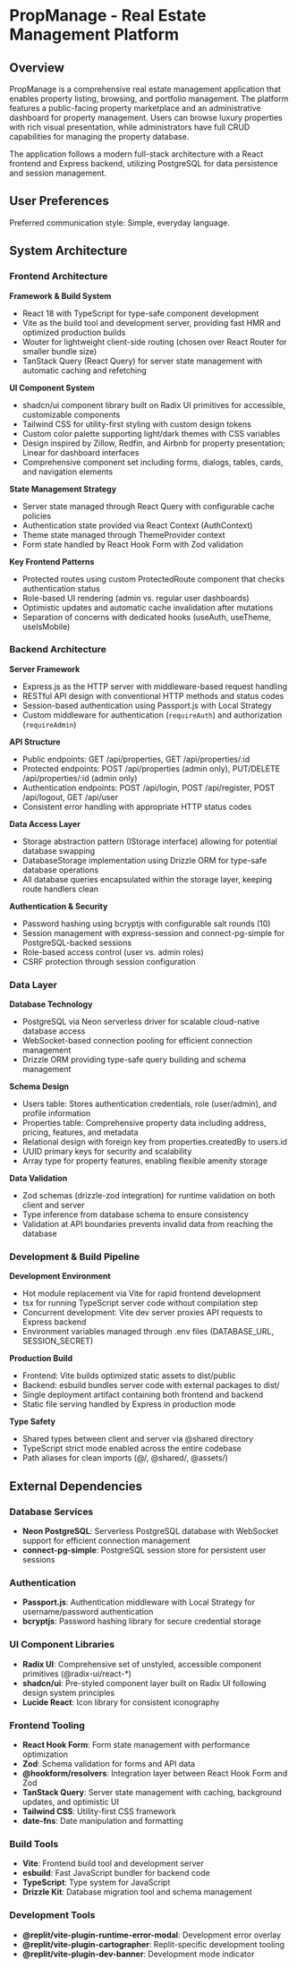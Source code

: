 # PropManage - Real Estate Management Platform

## Overview

PropManage is a comprehensive real estate management application that enables property listing, browsing, and portfolio management. The platform features a public-facing property marketplace and an administrative dashboard for property management. Users can browse luxury properties with rich visual presentation, while administrators have full CRUD capabilities for managing the property database.

The application follows a modern full-stack architecture with a React frontend and Express backend, utilizing PostgreSQL for data persistence and session management.

## User Preferences

Preferred communication style: Simple, everyday language.

## System Architecture

### Frontend Architecture

**Framework & Build System**
- React 18 with TypeScript for type-safe component development
- Vite as the build tool and development server, providing fast HMR and optimized production builds
- Wouter for lightweight client-side routing (chosen over React Router for smaller bundle size)
- TanStack Query (React Query) for server state management with automatic caching and refetching

**UI Component System**
- shadcn/ui component library built on Radix UI primitives for accessible, customizable components
- Tailwind CSS for utility-first styling with custom design tokens
- Custom color palette supporting light/dark themes with CSS variables
- Design inspired by Zillow, Redfin, and Airbnb for property presentation; Linear for dashboard interfaces
- Comprehensive component set including forms, dialogs, tables, cards, and navigation elements

**State Management Strategy**
- Server state managed through React Query with configurable cache policies
- Authentication state provided via React Context (AuthContext)
- Theme state managed through ThemeProvider context
- Form state handled by React Hook Form with Zod validation

**Key Frontend Patterns**
- Protected routes using custom ProtectedRoute component that checks authentication status
- Role-based UI rendering (admin vs. regular user dashboards)
- Optimistic updates and automatic cache invalidation after mutations
- Separation of concerns with dedicated hooks (useAuth, useTheme, useIsMobile)

### Backend Architecture

**Server Framework**
- Express.js as the HTTP server with middleware-based request handling
- RESTful API design with conventional HTTP methods and status codes
- Session-based authentication using Passport.js with Local Strategy
- Custom middleware for authentication (`requireAuth`) and authorization (`requireAdmin`)

**API Structure**
- Public endpoints: GET /api/properties, GET /api/properties/:id
- Protected endpoints: POST /api/properties (admin only), PUT/DELETE /api/properties/:id (admin only)
- Authentication endpoints: POST /api/login, POST /api/register, POST /api/logout, GET /api/user
- Consistent error handling with appropriate HTTP status codes

**Data Access Layer**
- Storage abstraction pattern (IStorage interface) allowing for potential database swapping
- DatabaseStorage implementation using Drizzle ORM for type-safe database operations
- All database queries encapsulated within the storage layer, keeping route handlers clean

**Authentication & Security**
- Password hashing using bcryptjs with configurable salt rounds (10)
- Session management with express-session and connect-pg-simple for PostgreSQL-backed sessions
- Role-based access control (user vs. admin roles)
- CSRF protection through session configuration

### Data Layer

**Database Technology**
- PostgreSQL via Neon serverless driver for scalable cloud-native database access
- WebSocket-based connection pooling for efficient connection management
- Drizzle ORM providing type-safe query building and schema management

**Schema Design**
- Users table: Stores authentication credentials, role (user/admin), and profile information
- Properties table: Comprehensive property data including address, pricing, features, and metadata
- Relational design with foreign key from properties.createdBy to users.id
- UUID primary keys for security and scalability
- Array type for property features, enabling flexible amenity storage

**Data Validation**
- Zod schemas (drizzle-zod integration) for runtime validation on both client and server
- Type inference from database schema to ensure consistency
- Validation at API boundaries prevents invalid data from reaching the database

### Development & Build Pipeline

**Development Environment**
- Hot module replacement via Vite for rapid frontend development
- tsx for running TypeScript server code without compilation step
- Concurrent development: Vite dev server proxies API requests to Express backend
- Environment variables managed through .env files (DATABASE_URL, SESSION_SECRET)

**Production Build**
- Frontend: Vite builds optimized static assets to dist/public
- Backend: esbuild bundles server code with external packages to dist/
- Single deployment artifact containing both frontend and backend
- Static file serving handled by Express in production mode

**Type Safety**
- Shared types between client and server via @shared directory
- TypeScript strict mode enabled across the entire codebase
- Path aliases for clean imports (@/, @shared/, @assets/)

## External Dependencies

### Database Services
- **Neon PostgreSQL**: Serverless PostgreSQL database with WebSocket support for efficient connection management
- **connect-pg-simple**: PostgreSQL session store for persistent user sessions

### Authentication
- **Passport.js**: Authentication middleware with Local Strategy for username/password authentication
- **bcryptjs**: Password hashing library for secure credential storage

### UI Component Libraries
- **Radix UI**: Comprehensive set of unstyled, accessible component primitives (@radix-ui/react-*)
- **shadcn/ui**: Pre-styled component layer built on Radix UI following design system principles
- **Lucide React**: Icon library for consistent iconography

### Frontend Tooling
- **React Hook Form**: Form state management with performance optimization
- **Zod**: Schema validation for forms and API data
- **@hookform/resolvers**: Integration layer between React Hook Form and Zod
- **TanStack Query**: Server state management with caching, background updates, and optimistic UI
- **Tailwind CSS**: Utility-first CSS framework
- **date-fns**: Date manipulation and formatting

### Build Tools
- **Vite**: Frontend build tool and development server
- **esbuild**: Fast JavaScript bundler for backend code
- **TypeScript**: Type system for JavaScript
- **Drizzle Kit**: Database migration tool and schema management

### Development Tools
- **@replit/vite-plugin-runtime-error-modal**: Development error overlay
- **@replit/vite-plugin-cartographer**: Replit-specific development tooling
- **@replit/vite-plugin-dev-banner**: Development mode indicator